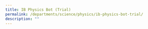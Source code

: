 ```yaml
---
title: IB Physics Bot (Trial)
permalink: /departments/science/physics/ib-physics-bot-trial/
description: ""
---
```

